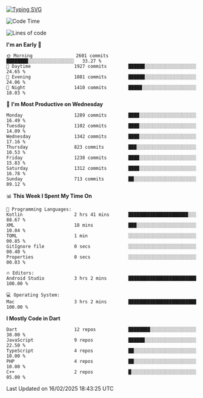 
<a href="https://git.io/typing-svg"><img src="https://readme-typing-svg.demolab.com?font=Source+Code+Pro&pause=1000&random=false&width=435&lines=Hey+%F0%9F%A5%B6+iam+Yaskraz" alt="Typing SVG" /></a>
<!--START_SECTION:waka-->
![Code Time](http://img.shields.io/badge/Code%20Time-987%20hrs-blue)

![Lines of code](https://img.shields.io/badge/From%20Hello%20World%20I%27ve%20Written-4.9%20million%20lines%20of%20code-blue)

**I'm an Early 🐤** 

```text
🌞 Morning                2601 commits        ████████░░░░░░░░░░░░░░░░░   33.27 % 
🌆 Daytime                1927 commits        ██████░░░░░░░░░░░░░░░░░░░   24.65 % 
🌃 Evening                1881 commits        ██████░░░░░░░░░░░░░░░░░░░   24.06 % 
🌙 Night                  1410 commits        █████░░░░░░░░░░░░░░░░░░░░   18.03 % 
```
📅 **I'm Most Productive on Wednesday** 

```text
Monday                   1289 commits        ████░░░░░░░░░░░░░░░░░░░░░   16.49 % 
Tuesday                  1102 commits        ████░░░░░░░░░░░░░░░░░░░░░   14.09 % 
Wednesday                1342 commits        ████░░░░░░░░░░░░░░░░░░░░░   17.16 % 
Thursday                 823 commits         ███░░░░░░░░░░░░░░░░░░░░░░   10.53 % 
Friday                   1238 commits        ████░░░░░░░░░░░░░░░░░░░░░   15.83 % 
Saturday                 1312 commits        ████░░░░░░░░░░░░░░░░░░░░░   16.78 % 
Sunday                   713 commits         ██░░░░░░░░░░░░░░░░░░░░░░░   09.12 % 
```


📊 **This Week I Spent My Time On** 

```text
💬 Programming Languages: 
Kotlin                   2 hrs 41 mins       ██████████████████████░░░   88.67 % 
XML                      18 mins             ███░░░░░░░░░░░░░░░░░░░░░░   10.04 % 
TOML                     1 min               ░░░░░░░░░░░░░░░░░░░░░░░░░   00.85 % 
GitIgnore file           0 secs              ░░░░░░░░░░░░░░░░░░░░░░░░░   00.40 % 
Properties               0 secs              ░░░░░░░░░░░░░░░░░░░░░░░░░   00.03 % 

🔥 Editors: 
Android Studio           3 hrs 2 mins        █████████████████████████   100.00 % 

💻 Operating System: 
Mac                      3 hrs 2 mins        █████████████████████████   100.00 % 
```

**I Mostly Code in Dart** 

```text
Dart                     12 repos            ████████░░░░░░░░░░░░░░░░░   30.00 % 
JavaScript               9 repos             ██████░░░░░░░░░░░░░░░░░░░   22.50 % 
TypeScript               4 repos             ██░░░░░░░░░░░░░░░░░░░░░░░   10.00 % 
PHP                      4 repos             ██░░░░░░░░░░░░░░░░░░░░░░░   10.00 % 
C++                      2 repos             █░░░░░░░░░░░░░░░░░░░░░░░░   05.00 % 
```




 Last Updated on 16/02/2025 18:43:25 UTC
<!--END_SECTION:waka-->
